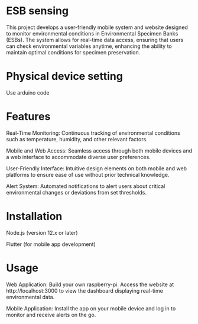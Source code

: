 # ESB sensing

This project develops a user-friendly mobile system and website designed to monitor environmental conditions in Environmental Specimen Banks (ESBs). The system allows for real-time data access, ensuring that users can check environmental variables anytime, enhancing the ability to maintain optimal conditions for specimen preservation.

# Physical device setting 

Use arduino code

# Features
Real-Time Monitoring: Continuous tracking of environmental conditions such as temperature, humidity, and other relevant factors.


Mobile and Web Access: Seamless access through both mobile devices and a web interface to accommodate diverse user preferences.


User-Friendly Interface: Intuitive design elements on both mobile and web platforms to ensure ease of use without prior technical knowledge.


Alert System: Automated notifications to alert users about critical environmental changes or deviations from set thresholds.

# Installation


Node.js (version 12.x or later)


Flutter (for mobile app development)


# Usage
Web Application: Build your own raspberry-pi. Access the website at http://localhost:3000 to view the dashboard displaying real-time environmental data.


Mobile Application: Install the app on your mobile device and log in to monitor and receive alerts on the go.
